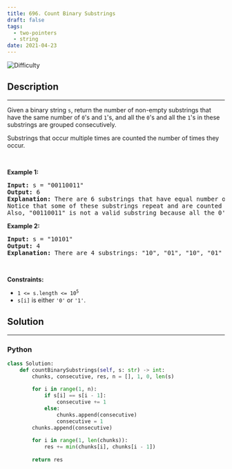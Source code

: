 ```yaml
---
title: 696. Count Binary Substrings
draft: false
tags: 
  - two-pointers
  - string
date: 2021-04-23
---
```


![Difficulty](https://img.shields.io/badge/Difficulty-Easy-blue.svg)

## Description

---
<p>Given a binary string <code>s</code>, return the number of non-empty substrings that have the same number of <code>0</code>&#39;s and <code>1</code>&#39;s, and all the <code>0</code>&#39;s and all the <code>1</code>&#39;s in these substrings are grouped consecutively.</p>

<p>Substrings that occur multiple times are counted the number of times they occur.</p>

<p>&nbsp;</p>
<p><strong class="example">Example 1:</strong></p>

<pre>
<strong>Input:</strong> s = &quot;00110011&quot;
<strong>Output:</strong> 6
<strong>Explanation:</strong> There are 6 substrings that have equal number of consecutive 1&#39;s and 0&#39;s: &quot;0011&quot;, &quot;01&quot;, &quot;1100&quot;, &quot;10&quot;, &quot;0011&quot;, and &quot;01&quot;.
Notice that some of these substrings repeat and are counted the number of times they occur.
Also, &quot;00110011&quot; is not a valid substring because all the 0&#39;s (and 1&#39;s) are not grouped together.
</pre>

<p><strong class="example">Example 2:</strong></p>

<pre>
<strong>Input:</strong> s = &quot;10101&quot;
<strong>Output:</strong> 4
<strong>Explanation:</strong> There are 4 substrings: &quot;10&quot;, &quot;01&quot;, &quot;10&quot;, &quot;01&quot; that have equal number of consecutive 1&#39;s and 0&#39;s.
</pre>

<p>&nbsp;</p>
<p><strong>Constraints:</strong></p>

<ul>
	<li><code>1 &lt;= s.length &lt;= 10<sup>5</sup></code></li>
	<li><code>s[i]</code> is either <code>&#39;0&#39;</code> or <code>&#39;1&#39;</code>.</li>
</ul>


## Solution

---
### Python
``` py title='count-binary-substrings'
class Solution:
    def countBinarySubstrings(self, s: str) -> int:
        chunks, consecutive, res, n = [], 1, 0, len(s)
        
        for i in range(1, n):
            if s[i] == s[i - 1]:
                consecutive += 1
            else:
                chunks.append(consecutive)
                consecutive = 1
        chunks.append(consecutive)
        
        for i in range(1, len(chunks)):
            res += min(chunks[i], chunks[i - 1])
        
        return res
        

```


